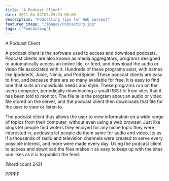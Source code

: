 ```yaml
---
title: "A Podcast Client"
date: 2021-04-04T07:25:33-08:00
description: "Podcasting Tips for Web Success"
featured_image: "/images/Podcasting.jpg"
tags: ["Podcasting"]
---
```


A Podcast Client

A podcast client is the software used to access and
download podcasts. Podcast clients are also known as
media aggregators, programs designed to automatically
access an online file, or feed, and download the audio or
video file associated with it. Hundreds of these
programs exist, with names like IpodderX, Juice,
Nimiq, and PodSpider. These podcast clients are easy to
find, and because there are so many available for free, it
is easy to find one that suits an individuals needs and
style. These programs run on the users computer,
periodically downloading a small RSS file from sites
that it has been told to monitor. The file tells the
program about an audio or video file stored on the
server, and the podcast client then downloads that file
for the user to view or listen to. 

The podcast client thus allows the user to view
information on a wide range of topics from their
computer, without even using a web browser. Just like
blogs let people find writers they enjoyed for any niche
topic they were interested in, podcasts let people do
them same for audio and video. Its as if a thousands of
radio and television channels were created to serve
every possible interest, and more were made every day.
Using the podcast client to access and download the
files makes it as easy to keep up with the sites one likes
as it is to publish the feed.

(Word count 242)

PPPPP
